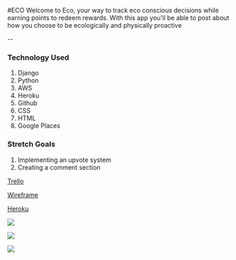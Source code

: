 #ECO 
Welcome to Eco, your way to track eco conscious decisions while earning points to redeem rewards. With this app you'll be able to post about how you choose to be ecologically and physically proactive

--

### Technology Used 
1. Django 
2. Python 
3. AWS
4. Heroku 
5. Github 
6. CSS
7. HTML
8. Google Places 

### Stretch Goals 
1. Implementing an upvote system 
2. Creating a comment section 


[Trello](https://trello.com/b/qBpEXc36/project-3)

[Wireframe](https://projects.invisionapp.com/prototype/ecoApp-ck0fgbr96004cs60127zfj3fq/play/c3a9e163)

[Heroku](https://ecopython.herokuapp.com/)

![](https://i.imgur.com/3scpvoq.png)

![](https://i.imgur.com/xQFQt6Q.png)

![](https://i.imgur.com/xoR5xT2.png)